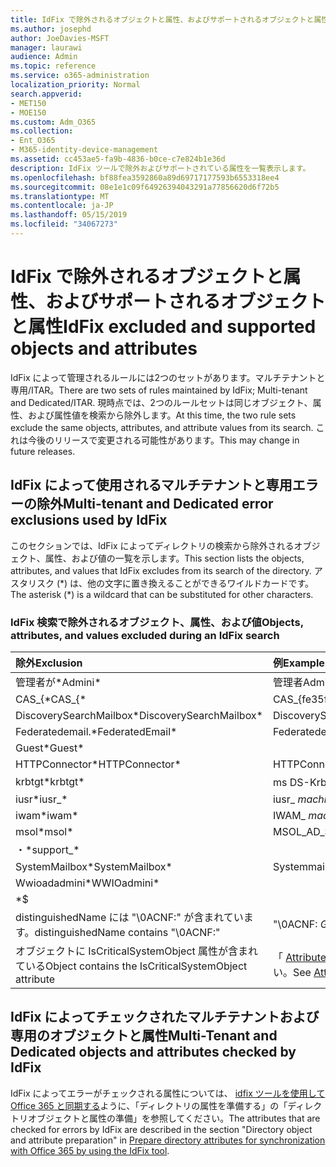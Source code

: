 ```yaml
---
title: IdFix で除外されるオブジェクトと属性、およびサポートされるオブジェクトと属性
ms.author: josephd
author: JoeDavies-MSFT
manager: laurawi
audience: Admin
ms.topic: reference
ms.service: o365-administration
localization_priority: Normal
search.appverid:
- MET150
- MOE150
ms.custom: Adm_O365
ms.collection:
- Ent_O365
- M365-identity-device-management
ms.assetid: cc453ae5-fa9b-4836-b0ce-c7e824b1e36d
description: IdFix ツールで除外およびサポートされている属性を一覧表示します。
ms.openlocfilehash: bf88fea3592860a89d69717177593b6553318ee4
ms.sourcegitcommit: 08e1e1c09f64926394043291a77856620d6f72b5
ms.translationtype: MT
ms.contentlocale: ja-JP
ms.lasthandoff: 05/15/2019
ms.locfileid: "34067273"
---
```

# <a name="idfix-excluded-and-supported-objects-and-attributes"></a><span data-ttu-id="f6bd5-103">IdFix で除外されるオブジェクトと属性、およびサポートされるオブジェクトと属性</span><span class="sxs-lookup"><span data-stu-id="f6bd5-103">IdFix excluded and supported objects and attributes</span></span>
<span data-ttu-id="f6bd5-104">IdFix によって管理されるルールには2つのセットがあります。マルチテナントと専用/ITAR。</span><span class="sxs-lookup"><span data-stu-id="f6bd5-104">There are two sets of rules maintained by IdFix; Multi-tenant and Dedicated/ITAR.</span></span> <span data-ttu-id="f6bd5-105">現時点では、2つのルールセットは同じオブジェクト、属性、および属性値を検索から除外します。</span><span class="sxs-lookup"><span data-stu-id="f6bd5-105">At this time, the two rule sets exclude the same objects, attributes, and attribute values from its search.</span></span> <span data-ttu-id="f6bd5-106">これは今後のリリースで変更される可能性があります。</span><span class="sxs-lookup"><span data-stu-id="f6bd5-106">This may change in future releases.</span></span>
  
## <a name="multi-tenant-and-dedicated-error-exclusions-used-by-idfix"></a><span data-ttu-id="f6bd5-107">IdFix によって使用されるマルチテナントと専用エラーの除外</span><span class="sxs-lookup"><span data-stu-id="f6bd5-107">Multi-tenant and Dedicated error exclusions used by IdFix</span></span>
<span data-ttu-id="f6bd5-108">このセクションでは、IdFix によってディレクトリの検索から除外されるオブジェクト、属性、および値の一覧を示します。</span><span class="sxs-lookup"><span data-stu-id="f6bd5-108">This section lists the objects, attributes, and values that IdFix excludes from its search of the directory.</span></span> <span data-ttu-id="f6bd5-109">アスタリスク (\*) は、他の文字に置き換えることができるワイルドカードです。</span><span class="sxs-lookup"><span data-stu-id="f6bd5-109">The asterisk (\*) is a wildcard that can be substituted for other characters.</span></span>
  
### <a name="objects-attributes-and-values-excluded-during-an-idfix-search"></a><span data-ttu-id="f6bd5-110">IdFix 検索で除外されるオブジェクト、属性、および値</span><span class="sxs-lookup"><span data-stu-id="f6bd5-110">Objects, attributes, and values excluded during an IdFix search</span></span>

|<span data-ttu-id="f6bd5-111">**除外**</span><span class="sxs-lookup"><span data-stu-id="f6bd5-111">**Exclusion**</span></span>|<span data-ttu-id="f6bd5-112">**例**</span><span class="sxs-lookup"><span data-stu-id="f6bd5-112">**Example**</span></span>|
|:-----|:-----|
|<span data-ttu-id="f6bd5-113">管理者が\*</span><span class="sxs-lookup"><span data-stu-id="f6bd5-113">Admini\*</span></span> |<span data-ttu-id="f6bd5-114">管理者</span><span class="sxs-lookup"><span data-stu-id="f6bd5-114">Administrator</span></span> |
|<span data-ttu-id="f6bd5-115">CAS_{\*</span><span class="sxs-lookup"><span data-stu-id="f6bd5-115">CAS_{\*</span></span>  |<span data-ttu-id="f6bd5-116">CAS_{fe35fc98e69e4d08}</span><span class="sxs-lookup"><span data-stu-id="f6bd5-116">CAS_{fe35fc98e69e4d08}</span></span> |
|<span data-ttu-id="f6bd5-117">DiscoverySearchMailbox\*</span><span class="sxs-lookup"><span data-stu-id="f6bd5-117">DiscoverySearchMailbox\*</span></span>  |<span data-ttu-id="f6bd5-118">DiscoverySearchMailbox</span><span class="sxs-lookup"><span data-stu-id="f6bd5-118">DiscoverySearchMailbox</span></span>  |
|<span data-ttu-id="f6bd5-119">Federatedemail.\*</span><span class="sxs-lookup"><span data-stu-id="f6bd5-119">FederatedEmail\*</span></span> |<span data-ttu-id="f6bd5-120">Federatedemail..</span><span class="sxs-lookup"><span data-stu-id="f6bd5-120">FederatedEmail.</span></span> <span data-ttu-id="f6bd5-121">*GUID*</span><span class="sxs-lookup"><span data-stu-id="f6bd5-121">*GUID*</span></span> |
|<span data-ttu-id="f6bd5-122">Guest\*</span><span class="sxs-lookup"><span data-stu-id="f6bd5-122">Guest\*</span></span> ||
|<span data-ttu-id="f6bd5-123">HTTPConnector\*</span><span class="sxs-lookup"><span data-stu-id="f6bd5-123">HTTPConnector\*</span></span>  |<span data-ttu-id="f6bd5-124">HTTPConnector</span><span class="sxs-lookup"><span data-stu-id="f6bd5-124">HTTPConnector</span></span> |
|<span data-ttu-id="f6bd5-125">krbtgt\*</span><span class="sxs-lookup"><span data-stu-id="f6bd5-125">krbtgt\*</span></span> |<span data-ttu-id="f6bd5-126">ms DS-KrbTgt-リンク</span><span class="sxs-lookup"><span data-stu-id="f6bd5-126">ms-DS-KrbTgt-Link</span></span> |
|<span data-ttu-id="f6bd5-127">iusr\*</span><span class="sxs-lookup"><span data-stu-id="f6bd5-127">iusr_\*</span></span> |<span data-ttu-id="f6bd5-128">iusr_ *machinename*</span><span class="sxs-lookup"><span data-stu-id="f6bd5-128">iusr_ *machinename*</span></span> |
|<span data-ttu-id="f6bd5-129">iwam\*</span><span class="sxs-lookup"><span data-stu-id="f6bd5-129">iwam\*</span></span>  |<span data-ttu-id="f6bd5-130">IWAM_ *machinename*</span><span class="sxs-lookup"><span data-stu-id="f6bd5-130">IWAM_ *machinename*</span></span> |
|<span data-ttu-id="f6bd5-131">msol\*</span><span class="sxs-lookup"><span data-stu-id="f6bd5-131">msol\*</span></span> |<span data-ttu-id="f6bd5-132">MSOL_AD_SYNC</span><span class="sxs-lookup"><span data-stu-id="f6bd5-132">MSOL_AD_SYNC</span></span> |
|<span data-ttu-id="f6bd5-133">・\*</span><span class="sxs-lookup"><span data-stu-id="f6bd5-133">support_\*</span></span> ||
|<span data-ttu-id="f6bd5-134">SystemMailbox\*</span><span class="sxs-lookup"><span data-stu-id="f6bd5-134">SystemMailbox\*</span></span> |<span data-ttu-id="f6bd5-135">Systemmailbox { *GUID* }</span><span class="sxs-lookup"><span data-stu-id="f6bd5-135">Systemmailbox{ *GUID*  }</span></span>|
|<span data-ttu-id="f6bd5-136">Wwioadadmini\*</span><span class="sxs-lookup"><span data-stu-id="f6bd5-136">WWIOadmini\*</span></span>  ||
|\*$ ||
|<span data-ttu-id="f6bd5-137">distinguishedName には "\0ACNF:" が含まれています。</span><span class="sxs-lookup"><span data-stu-id="f6bd5-137">distinguishedName contains "\0ACNF:"</span></span>|<span data-ttu-id="f6bd5-138">"\0ACNF: *GUID* "</span><span class="sxs-lookup"><span data-stu-id="f6bd5-138">"\0ACNF: *GUID*  "</span></span> |
|<span data-ttu-id="f6bd5-139">オブジェクトに IsCriticalSystemObject 属性が含まれている</span><span class="sxs-lookup"><span data-stu-id="f6bd5-139">Object contains the IsCriticalSystemObject attribute</span></span> |<span data-ttu-id="f6bd5-140">「 [Attribute IsCriticalSystemObject](https://go.microsoft.com/fwlink/p/?LinkId=401169)」を参照してください。</span><span class="sxs-lookup"><span data-stu-id="f6bd5-140">See [Attribute isCriticalSystemObject](https://go.microsoft.com/fwlink/p/?LinkId=401169).</span></span> |
   
## <a name="multi-tenant-and-dedicated-objects-and-attributes-checked-by-idfix"></a><span data-ttu-id="f6bd5-141">IdFix によってチェックされたマルチテナントおよび専用のオブジェクトと属性</span><span class="sxs-lookup"><span data-stu-id="f6bd5-141">Multi-Tenant and Dedicated objects and attributes checked by IdFix</span></span>
<span data-ttu-id="f6bd5-142">IdFix によってエラーがチェックされる属性については、 [idfix ツールを使用して Office 365 と同期する](prepare-directory-attributes-for-synch-with-idfix.md)ように、「ディレクトリの属性を準備する」の「ディレクトリオブジェクトと属性の準備」を参照してください。</span><span class="sxs-lookup"><span data-stu-id="f6bd5-142">The attributes that are checked for errors by IdFix are described in the section "Directory object and attribute preparation" in [Prepare directory attributes for synchronization with Office 365 by using the IdFix tool](prepare-directory-attributes-for-synch-with-idfix.md).</span></span>
  

